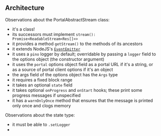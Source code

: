 ## Architecture

Observations about the PortalAbstractStream class:
 - it's a class!
 - its successors must implement `stream(): Promise<ReadableStream<Res[]>>`
 - it provides a method `getStream()` to the methods of its ancestors
 - it extends NodeJS's [`EventEmitter`](https://nodejs.org/api/events.html#class-eventemitter)
 - it uses a `pino` logger by default; overridable by passing a `logger` field to the options object (the constructor argument)
 - it uses the `portal` options object field as a portal URL if it's a string, or as a source of portal client options if it's an object
 - the args field of the options object has the `Args` type
 - it requires a fixed block range
 - it takes an optional `state` field
 - it takes optional `onProgress` and `onStart` hooks; these print some progress messages if unspecified
 - it has a `warnOnlyOnce` method that ensures that the message is printed only once and clogs memory

Observations about the state type:
 - it must be able to `.setLogger`
 - 